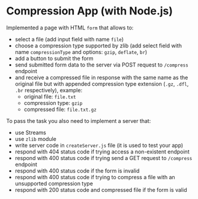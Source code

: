 # Compression App (with Node.js)

Implemented a page with HTML `form` that allows to:
- select a file (add input field with name `file`)
- choose a compression type supported by zlib (add select field with name `compressionType` and options: `gzip`, `deflate`, `br`)
- add a button to submit the form
- send submitted form data to the server via POST request to `/compress` endpoint
- and receive a compressed file in response with the same name as the original file but with appended compression type extension (`.gz`, `.dfl`, `.br` respectively), example:
  - original file: `file.txt`
  - compression type: `gzip`
  - compressed file: `file.txt.gz`

To pass the task you also need to implement a server that:
- use Streams
- use `zlib` module
- write server code in `createServer.js` file (it is used to test your app)
- respond with 404 status code if trying access a non-existent endpoint
- respond with 400 status code if trying send a GET request to `/compress` endpoint
- respond with 400 status code if the form is invalid
- respond with 400 status code if trying to compress a file with an unsupported compression type
- respond with 200 status code and compressed file if the form is valid
